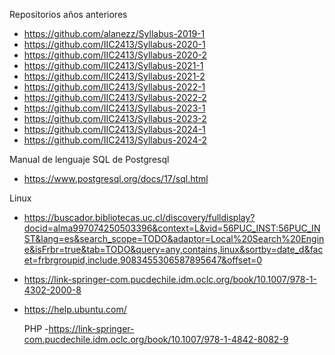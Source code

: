 Repositorios años anteriores
- https://github.com/alanezz/Syllabus-2019-1
- https://github.com/IIC2413/Syllabus-2020-1
- https://github.com/IIC2413/Syllabus-2020-2
- https://github.com/IIC2413/Syllabus-2021-1
- https://github.com/IIC2413/Syllabus-2021-2
- https://github.com/IIC2413/Syllabus-2022-1
- https://github.com/IIC2413/Syllabus-2022-2
- https://github.com/IIC2413/Syllabus-2023-1
- https://github.com/IIC2413/Syllabus-2023-2
- https://github.com/IIC2413/Syllabus-2024-1
- https://github.com/IIC2413/Syllabus-2024-2
  
Manual de lenguaje SQL de Postgresql
- https://www.postgresql.org/docs/17/sql.html

Linux
- https://buscador.bibliotecas.uc.cl/discovery/fulldisplay?docid=alma997074250503396&context=L&vid=56PUC_INST:56PUC_INST&lang=es&search_scope=TODO&adaptor=Local%20Search%20Engine&isFrbr=true&tab=TODO&query=any,contains,linux&sortby=date_d&facet=frbrgroupid,include,9083455306587895647&offset=0
- https://link-springer-com.pucdechile.idm.oclc.org/book/10.1007/978-1-4302-2000-8
- https://help.ubuntu.com/

  PHP
  -https://link-springer-com.pucdechile.idm.oclc.org/book/10.1007/978-1-4842-8082-9
